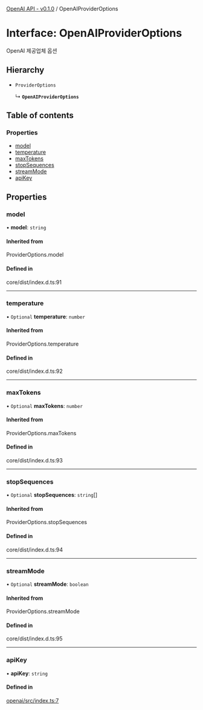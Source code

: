 [OpenAI API - v0.1.0](/api-reference/openai/) / OpenAIProviderOptions

# Interface: OpenAIProviderOptions

OpenAI 제공업체 옵션

## Hierarchy

- `ProviderOptions`

  ↳ **`OpenAIProviderOptions`**

## Table of contents

### Properties

- [model](#model)
- [temperature](#temperature)
- [maxTokens](#maxtokens)
- [stopSequences](#stopsequences)
- [streamMode](#streammode)
- [apiKey](#apikey)

## Properties

### <a id="model" name="model"></a> model

• **model**: `string`

#### Inherited from

ProviderOptions.model

#### Defined in

core/dist/index.d.ts:91

___

### <a id="temperature" name="temperature"></a> temperature

• `Optional` **temperature**: `number`

#### Inherited from

ProviderOptions.temperature

#### Defined in

core/dist/index.d.ts:92

___

### <a id="maxtokens" name="maxtokens"></a> maxTokens

• `Optional` **maxTokens**: `number`

#### Inherited from

ProviderOptions.maxTokens

#### Defined in

core/dist/index.d.ts:93

___

### <a id="stopsequences" name="stopsequences"></a> stopSequences

• `Optional` **stopSequences**: `string`[]

#### Inherited from

ProviderOptions.stopSequences

#### Defined in

core/dist/index.d.ts:94

___

### <a id="streammode" name="streammode"></a> streamMode

• `Optional` **streamMode**: `boolean`

#### Inherited from

ProviderOptions.streamMode

#### Defined in

core/dist/index.d.ts:95

___

### <a id="apikey" name="apikey"></a> apiKey

• **apiKey**: `string`

#### Defined in

[openai/src/index.ts:7](https://github.com/robotaio/robota/blob/main/packages/openai/src/index.ts#L7)

